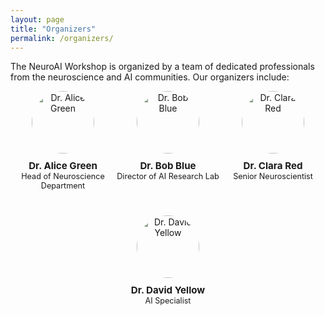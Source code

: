 ```yaml
---
layout: page
title: "Organizers"
permalink: /organizers/
---
```


<!-- # Organizers -->

The NeuroAI Workshop is organized by a team of dedicated professionals from the neuroscience and AI communities. Our organizers include:

<div style="display: flex; flex-wrap: wrap; justify-content: space-between; margin-bottom: 20px;">
  <div style="flex: 1 1 calc(33.33% - 20px); box-sizing: border-box; text-align: center; margin-bottom: 20px;">
    <img src="{{ site.baseurl }}/images/organizers/Moein Khajehnejad.jpg" alt="Dr. Alice Green" style="width: 100px; height: 100px; border-radius: 50%; margin-bottom: 10px;">
    <div style="font-size: 0.9em;">
      <strong style="font-size: 1.2em;">Dr. Alice Green</strong><br>
      Head of Neuroscience Department
    </div>
  </div>

  <div style="flex: 1 1 calc(33.33% - 20px); box-sizing: border-box; text-align: center; margin-bottom: 20px;">
    <img src="{{ site.baseurl }}/images/organizers/Moein Khajehnejad.jpg" alt="Dr. Bob Blue" style="width: 100px; height: 100px; border-radius: 50%; margin-bottom: 10px;">
    <div style="font-size: 0.9em;">
      <strong style="font-size: 1.2em;">Dr. Bob Blue</strong><br>
      Director of AI Research Lab
    </div>
  </div>

  <div style="flex: 1 1 calc(33.33% - 20px); box-sizing: border-box; text-align: center; margin-bottom: 20px;">
    <img src="{{ site.baseurl }}/images/organizers/Moein Khajehnejad.jpg" alt="Dr. Clara Red" style="width: 100px; height: 100px; border-radius: 50%; margin-bottom: 10px;">
    <div style="font-size: 0.9em;">
      <strong style="font-size: 1.2em;">Dr. Clara Red</strong><br>
      Senior Neuroscientist
    </div>
  </div>
</div>

<div style="display: flex; flex-wrap: wrap; justify-content: space-between; margin-bottom: 20px;">
  <div style="flex: 1 1 calc(33.33% - 20px); box-sizing: border-box; text-align: center; margin-bottom: 20px;">
    <img src="{{ site.baseurl }}/images/organizers/Moein Khajehnejad.jpg" alt="Dr. David Yellow" style="width: 100px; height: 100px; border-radius: 50%; margin-bottom: 10px;">
    <div style="font-size: 0.9em;">
      <strong style="font-size: 1.2em;">Dr. David Yellow</strong><br>
      AI Specialist
    </div>
  </div>
</div>